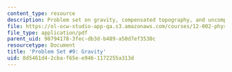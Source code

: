 ```yaml
---
content_type: resource
description: Problem set on gravity, compensated topography, and uncompensated topography.
file: https://ol-ocw-studio-app-qa.s3.amazonaws.com/courses/12-002-physics-and-chemistry-of-the-terrestrial-planets-fall-2008/8d5461d42cbaf65ee9461172255a313d_MIT12_002f08_ps09.pdf
file_type: application/pdf
parent_uid: 98794178-3fec-db3d-b489-a50d7ef3530c
resourcetype: Document
title: 'Problem Set #9: Gravity'
uid: 8d5461d4-2cba-f65e-e946-1172255a313d
---
```

